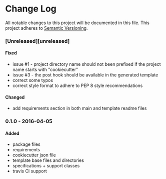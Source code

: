 # Change Log
All notable changes to this project will be documented in this file.
This project adheres to [Semantic Versioning](http://semver.org/).

### [Unreleased][unreleased]

#### Fixed
- issue #1 - project directory name should not been prefixed if the project name starts with "cookiecutter"
- issue #3 - the post hook should be available in the generated template
- correct some typos
- correct style format to adhere to PEP 8 style recommendations

#### Changed
- add requirements section in both main and template readme files

### 0.1.0 - 2016-04-05
#### Added
- package files
- requirements
- cookiecutter json file
- template base files and directories
- specifications + support classes
- travis CI support
